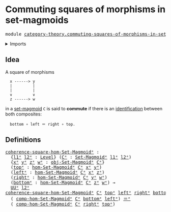 # Commuting squares of morphisms in set-magmoids

<pre class="Agda"><a id="59" class="Keyword">module</a> <a id="66" href="category-theory.commuting-squares-of-morphisms-in-set-magmoids%25E1%25B5%2589.html" class="Module">category-theory.commuting-squares-of-morphisms-in-set-magmoidsᵉ</a> <a id="130" class="Keyword">where</a>
</pre>
<details><summary>Imports</summary>

<pre class="Agda"><a id="186" class="Keyword">open</a> <a id="191" class="Keyword">import</a> <a id="198" href="category-theory.set-magmoids%25E1%25B5%2589.html" class="Module">category-theory.set-magmoidsᵉ</a>

<a id="229" class="Keyword">open</a> <a id="234" class="Keyword">import</a> <a id="241" href="foundation.identity-types%25E1%25B5%2589.html" class="Module">foundation.identity-typesᵉ</a>
<a id="268" class="Keyword">open</a> <a id="273" class="Keyword">import</a> <a id="280" href="foundation.universe-levels%25E1%25B5%2589.html" class="Module">foundation.universe-levelsᵉ</a>
</pre>
</details>

## Idea

A square of morphisms

```text
  x ------> y
  |         |
  |         |
  ∨         ∨
  z ------> w
```

in a [set-magmoid](category-theory.set-magmoids.md) `C` is said to **commute**
if there is an [identification](foundation-core.identity-types.md) between both
composites:

```text
  bottom ∘ left ＝ right ∘ top.
```

## Definitions

<pre class="Agda"><a id="coherence-square-hom-Set-Magmoidᵉ"></a><a id="680" href="category-theory.commuting-squares-of-morphisms-in-set-magmoids%25E1%25B5%2589.html#680" class="Function">coherence-square-hom-Set-Magmoidᵉ</a> <a id="714" class="Symbol">:</a>
  <a id="718" class="Symbol">{</a><a id="719" href="category-theory.commuting-squares-of-morphisms-in-set-magmoids%25E1%25B5%2589.html#719" class="Bound">l1ᵉ</a> <a id="723" href="category-theory.commuting-squares-of-morphisms-in-set-magmoids%25E1%25B5%2589.html#723" class="Bound">l2ᵉ</a> <a id="727" class="Symbol">:</a> <a id="729" href="Agda.Primitive.html#742" class="Postulate">Level</a><a id="734" class="Symbol">}</a> <a id="736" class="Symbol">(</a><a id="737" href="category-theory.commuting-squares-of-morphisms-in-set-magmoids%25E1%25B5%2589.html#737" class="Bound">Cᵉ</a> <a id="740" class="Symbol">:</a> <a id="742" href="category-theory.set-magmoids%25E1%25B5%2589.html#1566" class="Function">Set-Magmoidᵉ</a> <a id="755" href="category-theory.commuting-squares-of-morphisms-in-set-magmoids%25E1%25B5%2589.html#719" class="Bound">l1ᵉ</a> <a id="759" href="category-theory.commuting-squares-of-morphisms-in-set-magmoids%25E1%25B5%2589.html#723" class="Bound">l2ᵉ</a><a id="762" class="Symbol">)</a>
  <a id="766" class="Symbol">{</a><a id="767" href="category-theory.commuting-squares-of-morphisms-in-set-magmoids%25E1%25B5%2589.html#767" class="Bound">xᵉ</a> <a id="770" href="category-theory.commuting-squares-of-morphisms-in-set-magmoids%25E1%25B5%2589.html#770" class="Bound">yᵉ</a> <a id="773" href="category-theory.commuting-squares-of-morphisms-in-set-magmoids%25E1%25B5%2589.html#773" class="Bound">zᵉ</a> <a id="776" href="category-theory.commuting-squares-of-morphisms-in-set-magmoids%25E1%25B5%2589.html#776" class="Bound">wᵉ</a> <a id="779" class="Symbol">:</a> <a id="781" href="category-theory.set-magmoids%25E1%25B5%2589.html#1834" class="Function">obj-Set-Magmoidᵉ</a> <a id="798" href="category-theory.commuting-squares-of-morphisms-in-set-magmoids%25E1%25B5%2589.html#737" class="Bound">Cᵉ</a><a id="800" class="Symbol">}</a>
  <a id="804" class="Symbol">(</a><a id="805" href="category-theory.commuting-squares-of-morphisms-in-set-magmoids%25E1%25B5%2589.html#805" class="Bound">topᵉ</a> <a id="810" class="Symbol">:</a> <a id="812" href="category-theory.set-magmoids%25E1%25B5%2589.html#1997" class="Function">hom-Set-Magmoidᵉ</a> <a id="829" href="category-theory.commuting-squares-of-morphisms-in-set-magmoids%25E1%25B5%2589.html#737" class="Bound">Cᵉ</a> <a id="832" href="category-theory.commuting-squares-of-morphisms-in-set-magmoids%25E1%25B5%2589.html#767" class="Bound">xᵉ</a> <a id="835" href="category-theory.commuting-squares-of-morphisms-in-set-magmoids%25E1%25B5%2589.html#770" class="Bound">yᵉ</a><a id="837" class="Symbol">)</a>
  <a id="841" class="Symbol">(</a><a id="842" href="category-theory.commuting-squares-of-morphisms-in-set-magmoids%25E1%25B5%2589.html#842" class="Bound">leftᵉ</a> <a id="848" class="Symbol">:</a> <a id="850" href="category-theory.set-magmoids%25E1%25B5%2589.html#1997" class="Function">hom-Set-Magmoidᵉ</a> <a id="867" href="category-theory.commuting-squares-of-morphisms-in-set-magmoids%25E1%25B5%2589.html#737" class="Bound">Cᵉ</a> <a id="870" href="category-theory.commuting-squares-of-morphisms-in-set-magmoids%25E1%25B5%2589.html#767" class="Bound">xᵉ</a> <a id="873" href="category-theory.commuting-squares-of-morphisms-in-set-magmoids%25E1%25B5%2589.html#773" class="Bound">zᵉ</a><a id="875" class="Symbol">)</a>
  <a id="879" class="Symbol">(</a><a id="880" href="category-theory.commuting-squares-of-morphisms-in-set-magmoids%25E1%25B5%2589.html#880" class="Bound">rightᵉ</a> <a id="887" class="Symbol">:</a> <a id="889" href="category-theory.set-magmoids%25E1%25B5%2589.html#1997" class="Function">hom-Set-Magmoidᵉ</a> <a id="906" href="category-theory.commuting-squares-of-morphisms-in-set-magmoids%25E1%25B5%2589.html#737" class="Bound">Cᵉ</a> <a id="909" href="category-theory.commuting-squares-of-morphisms-in-set-magmoids%25E1%25B5%2589.html#770" class="Bound">yᵉ</a> <a id="912" href="category-theory.commuting-squares-of-morphisms-in-set-magmoids%25E1%25B5%2589.html#776" class="Bound">wᵉ</a><a id="914" class="Symbol">)</a>
  <a id="918" class="Symbol">(</a><a id="919" href="category-theory.commuting-squares-of-morphisms-in-set-magmoids%25E1%25B5%2589.html#919" class="Bound">bottomᵉ</a> <a id="927" class="Symbol">:</a> <a id="929" href="category-theory.set-magmoids%25E1%25B5%2589.html#1997" class="Function">hom-Set-Magmoidᵉ</a> <a id="946" href="category-theory.commuting-squares-of-morphisms-in-set-magmoids%25E1%25B5%2589.html#737" class="Bound">Cᵉ</a> <a id="949" href="category-theory.commuting-squares-of-morphisms-in-set-magmoids%25E1%25B5%2589.html#773" class="Bound">zᵉ</a> <a id="952" href="category-theory.commuting-squares-of-morphisms-in-set-magmoids%25E1%25B5%2589.html#776" class="Bound">wᵉ</a><a id="954" class="Symbol">)</a> <a id="956" class="Symbol">→</a>
  <a id="960" href="Agda.Primitive.html#429" class="Primitive">UUᵉ</a> <a id="964" href="category-theory.commuting-squares-of-morphisms-in-set-magmoids%25E1%25B5%2589.html#723" class="Bound">l2ᵉ</a>
<a id="968" href="category-theory.commuting-squares-of-morphisms-in-set-magmoids%25E1%25B5%2589.html#680" class="Function">coherence-square-hom-Set-Magmoidᵉ</a> <a id="1002" href="category-theory.commuting-squares-of-morphisms-in-set-magmoids%25E1%25B5%2589.html#1002" class="Bound">Cᵉ</a> <a id="1005" href="category-theory.commuting-squares-of-morphisms-in-set-magmoids%25E1%25B5%2589.html#1005" class="Bound">topᵉ</a> <a id="1010" href="category-theory.commuting-squares-of-morphisms-in-set-magmoids%25E1%25B5%2589.html#1010" class="Bound">leftᵉ</a> <a id="1016" href="category-theory.commuting-squares-of-morphisms-in-set-magmoids%25E1%25B5%2589.html#1016" class="Bound">rightᵉ</a> <a id="1023" href="category-theory.commuting-squares-of-morphisms-in-set-magmoids%25E1%25B5%2589.html#1023" class="Bound">bottomᵉ</a> <a id="1031" class="Symbol">=</a>
  <a id="1035" class="Symbol">(</a> <a id="1037" href="category-theory.set-magmoids%25E1%25B5%2589.html#2301" class="Function">comp-hom-Set-Magmoidᵉ</a> <a id="1059" href="category-theory.commuting-squares-of-morphisms-in-set-magmoids%25E1%25B5%2589.html#1002" class="Bound">Cᵉ</a> <a id="1062" href="category-theory.commuting-squares-of-morphisms-in-set-magmoids%25E1%25B5%2589.html#1023" class="Bound">bottomᵉ</a> <a id="1070" href="category-theory.commuting-squares-of-morphisms-in-set-magmoids%25E1%25B5%2589.html#1010" class="Bound">leftᵉ</a><a id="1075" class="Symbol">)</a> <a id="1077" href="foundation-core.identity-types%25E1%25B5%2589.html#2730" class="Function Operator">＝ᵉ</a>
  <a id="1082" class="Symbol">(</a> <a id="1084" href="category-theory.set-magmoids%25E1%25B5%2589.html#2301" class="Function">comp-hom-Set-Magmoidᵉ</a> <a id="1106" href="category-theory.commuting-squares-of-morphisms-in-set-magmoids%25E1%25B5%2589.html#1002" class="Bound">Cᵉ</a> <a id="1109" href="category-theory.commuting-squares-of-morphisms-in-set-magmoids%25E1%25B5%2589.html#1016" class="Bound">rightᵉ</a> <a id="1116" href="category-theory.commuting-squares-of-morphisms-in-set-magmoids%25E1%25B5%2589.html#1005" class="Bound">topᵉ</a><a id="1120" class="Symbol">)</a>
</pre>